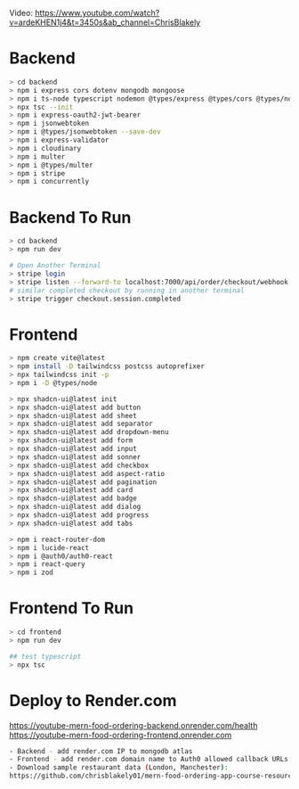 Video: https://www.youtube.com/watch?v=ardeKHEN1j4&t=3450s&ab_channel=ChrisBlakely

# Backend
```bash
> cd backend
> npm i express cors dotenv mongodb mongoose
> npm i ts-node typescript nodemon @types/express @types/cors @types/node --save-dev
> npx tsc --init
> npm i express-oauth2-jwt-bearer
> npm i jsonwebtoken
> npm i @types/jsonwebtoken --save-dev
> npm i express-validator
> npm i cloudinary
> npm i multer
> npm i @types/multer
> npm i stripe
> npm i concurrently
```

# Backend To Run
```bash
> cd backend
> npm run dev

# Open Another Terminal
> stripe login
> stripe listen --forward-to localhost:7000/api/order/checkout/webhook
# similar completed checkout by running in another terminal
> stripe trigger checkout.session.completed
```

# Frontend
```bash
> npm create vite@latest
> npm install -D tailwindcss postcss autoprefixer
> npx tailwindcss init -p
> npm i -D @types/node

> npx shadcn-ui@latest init
> npx shadcn-ui@latest add button
> npx shadcn-ui@latest add sheet
> npx shadcn-ui@latest add separator
> npx shadcn-ui@latest add dropdown-menu
> npx shadcn-ui@latest add form
> npx shadcn-ui@latest add input
> npx shadcn-ui@latest add sonner
> npx shadcn-ui@latest add checkbox
> npx shadcn-ui@latest add aspect-ratio
> npx shadcn-ui@latest add pagination
> npx shadcn-ui@latest add card
> npx shadcn-ui@latest add badge
> npx shadcn-ui@latest add dialog
> npx shadcn-ui@latest add progress
> npx shadcn-ui@latest add tabs  

> npm i react-router-dom
> npm i lucide-react
> npm i @auth0/auth0-react
> npm i react-query
> npm i zod
```

# Frontend To Run
```bash
> cd frontend
> npm run dev

## test typescript
> npx tsc
```

# Deploy to Render.com
https://youtube-mern-food-ordering-backend.onrender.com/health
https://youtube-mern-food-ordering-frontend.onrender.com
```bash
- Backend - add render.com IP to mongodb atlas
- Frontend - add render.com domain name to Auth0 allowed callback URLs
- Download sample restaurant data (London, Manchester):
https://github.com/chrisblakely01/mern-food-ordering-app-course-resources/blob/main/restaurants_data.json
```

